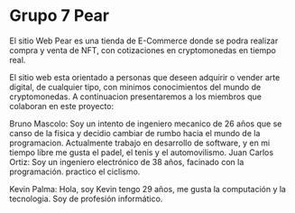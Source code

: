 # Grupo 7 Pear
El sitio Web Pear es una tienda de E-Commerce donde se podra realizar compra y venta de NFT, con cotizaciones en cryptomonedas en tiempo real. 

El sitio web esta orientado a personas que deseen adquirir o vender arte digital, de cualquier tipo, con minimos conocimientos del mundo de cryptomonedas. 
A continuacion presentaremos a los miembros que colaboran en este proyecto:

Bruno Mascolo: Soy un intento de ingeniero mecanico de 26 años que se canso de la fisica y decidio cambiar de rumbo hacia el mundo de la programacion. Actualmente trabajo en desarrollo de software, y en mi tiempo libre me gusta el padel, el tenis y el automovilismo. 
Juan Carlos Ortiz: Soy un ingeniero electrónico de 38 años, facinado con la programación. practico el ciclismo.

Kevin Palma: Hola, soy Kevin tengo 29 años, me gusta la computación y la tecnologia. Soy de profesión informático.
